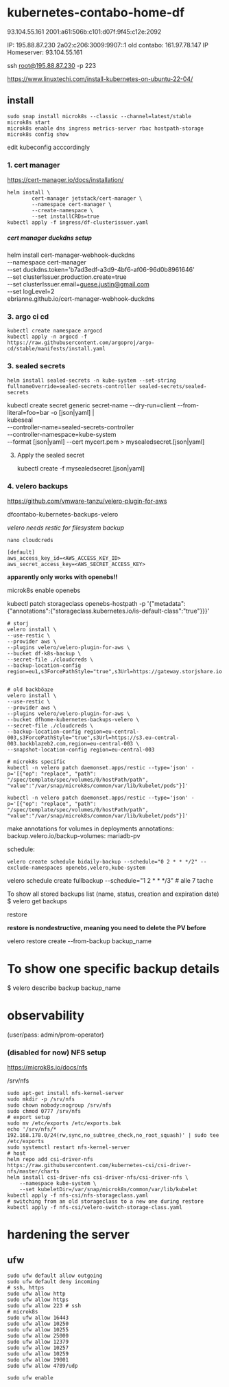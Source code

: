 # kubernetes-contabo-home-df

93.104.55.161
2001:a61:506b:c101:d07f:9f45:c12e:2092




IP: 195.88.87.230
2a02:c206:3009:9907::1
old contabo: 161.97.78.147
IP Homeserver: 93.104.55.161

ssh root@195.88.87.230 -p 223

https://www.linuxtechi.com/install-kubernetes-on-ubuntu-22-04/

## install

```
sudo snap install microk8s --classic --channel=latest/stable
microk8s start
microk8s enable dns ingress metrics-server rbac hostpath-storage
microk8s config show
```

edit kubeconfig acccordingly



### 1. cert manager

https://cert-manager.io/docs/installation/

```
helm install \
        cert-manager jetstack/cert-manager \
        --namespace cert-manager \
        --create-namespace \
        --set installCRDs=true
kubectl apply -f ingress/df-clusterissuer.yaml
```


##### cert manager duckdns setup

helm install cert-manager-webhook-duckdns \
            --namespace cert-manager \
            --set duckdns.token='b7ad3edf-a3d9-4bf6-af06-96d0b8961646' \
            --set clusterIssuer.production.create=true \
            --set clusterIssuer.email=guese.justin@gmail.com \
            --set logLevel=2 \
            ebrianne.github.io/cert-manager-webhook-duckdns 

### 3. argo ci cd

```
kubectl create namespace argocd
kubectl apply -n argocd -f https://raw.githubusercontent.com/argoproj/argo-cd/stable/manifests/install.yaml
```

### 3. sealed secrets

```
helm install sealed-secrets -n kube-system --set-string fullnameOverride=sealed-secrets-controller sealed-secrets/sealed-secrets 
```

kubectl create secret generic secret-name --dry-run=client --from-literal=foo=bar -o [json|yaml] | \
    kubeseal \
      --controller-name=sealed-secrets-controller \
      --controller-namespace=kube-system \
      --format [json|yaml] --cert mycert.pem > mysealedsecret.[json|yaml]

3. Apply the sealed secret

    kubectl create -f mysealedsecret.[json|yaml]

### 4. velero backups

https://github.com/vmware-tanzu/velero-plugin-for-aws

dfcontabo-kubernetes-backups-velero

*velero needs restic for filesystem backup*



`nano cloudcreds`

```
[default]
aws_access_key_id=<AWS_ACCESS_KEY_ID>
aws_secret_access_key=<AWS_SECRET_ACCESS_KEY>
```

**apparently only works with openebs!!**

microk8s enable openebs

kubectl patch storageclass openebs-hostpath -p '{"metadata": {"annotations":{"storageclass.kubernetes.io/is-default-class":"true"}}}'

```
# storj
velero install \
--use-restic \
--provider aws \
--plugins velero/velero-plugin-for-aws \
--bucket df-k8s-backup \
--secret-file ./cloudcreds \
--backup-location-config region=eu1,s3ForcePathStyle="true",s3Url=https://gateway.storjshare.io


# old backböaze
velero install \
--use-restic \
--provider aws \
--plugins velero/velero-plugin-for-aws \
--bucket dfhome-kubernetes-backups-velero \
--secret-file ./cloudcreds \
--backup-location-config region=eu-central-003,s3ForcePathStyle="true",s3Url=https://s3.eu-central-003.backblazeb2.com,region=eu-central-003 \
--snapshot-location-config region=eu-central-003

# microk8s specific
kubectl -n velero patch daemonset.apps/restic --type='json' -p='[{"op": "replace", "path": "/spec/template/spec/volumes/0/hostPath/path", "value":"/var/snap/microk8s/common/var/lib/kubelet/pods"}]' 
```
  <!-- --snapshot-location-config region=eu-central-1 \ -->

```
kubectl -n velero patch daemonset.apps/restic --type='json' -p='[{"op": "replace", "path": "/spec/template/spec/volumes/0/hostPath/path", "value":"/var/snap/microk8s/common/var/lib/kubelet/pods"}]'
```

make annotations for volumes in deployments
annotations:
    backup.velero.io/backup-volumes: mariadb-pv

schedule:

`velero create schedule bidaily-backup --schedule="0 2 * * */2" --exclude-namespaces openebs,velero,kube-system`

velero schedule create fullbackup --schedule="1 2 * * */3" # alle 7 tache

To show all stored backups list (name, status, creation and expiration date)
$ velero get backups

restore

**restore is nondestructive, meaning you need to delete the PV before**

velero restore create --from-backup backup_name

# To show one specific backup details
$ velero describe backup backup_name


# observability

(user/pass: admin/prom-operator)

### (disabled for now) NFS setup

https://microk8s.io/docs/nfs

/srv/nfs

```
sudo apt-get install nfs-kernel-server
sudo mkdir -p /srv/nfs
sudo chown nobody:nogroup /srv/nfs
sudo chmod 0777 /srv/nfs
# export setup
sudo mv /etc/exports /etc/exports.bak
echo '/srv/nfs/* 192.168.178.0/24(rw,sync,no_subtree_check,no_root_squash)' | sudo tee /etc/exports
sudo systemctl restart nfs-kernel-server
# host
helm repo add csi-driver-nfs https://raw.githubusercontent.com/kubernetes-csi/csi-driver-nfs/master/charts
helm install csi-driver-nfs csi-driver-nfs/csi-driver-nfs \
    --namespace kube-system \
    --set kubeletDir=/var/snap/microk8s/common/var/lib/kubelet
kubectl apply -f nfs-csi/nfs-storageclass.yaml
# switching from an old storageclass to a new one during restore
kubectl apply -f nfs-csi/velero-switch-storage-class.yaml
```

# hardening the server

## ufw

```
sudo ufw default allow outgoing
sudo ufw default deny incoming
# ssh, https
sudo ufw allow http
sudo ufw allow https
sudo ufw allow 223 # ssh
# microk8s
sudo ufw allow 16443
sudo ufw allow 10250
sudo ufw allow 10255
sudo ufw allow 25000
sudo ufw allow 12379
sudo ufw allow 10257
sudo ufw allow 10259
sudo ufw allow 19001
sudo ufw allow 4789/udp

sudo ufw enable
```